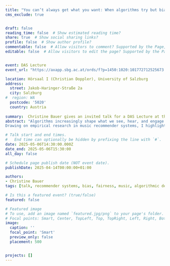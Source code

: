 ```yaml
---
title: "You can’t always get what you want: When algorithms try but biases persist"
cms_exclude: true


draft: false
reading_time: false  # Show estimated reading time?
share: true  # Show social sharing links?
profile: false  # Show author profile?
commentable: false  # Allow visitors to comment? Supported by the Page, Post, and Docs content types.
editable: false  # Allow visitors to edit the page? Supported by the Page, Post, and Docs content types.


event: DAS Lecture
event_url: "https://axapp.sbg.ac.at/ords/f?p=1450:1020:101772712525673::NO::P1020_ID:14140"

location: Hörsaal I (Christian Doppler), University of Salzburg
address:
  street: Jakob-Haringer-Straße 2a
  city: Salzburg
#  region: WA
  postcode: '5020'
  country: Austria
  
summary:  Christine Bauer gives an invited talk for a DAS Lecture at the University of Salzburg.
abstract: "Algorithms increasingly shape what we see, hear, and engage with in daily life. Recommender systems, in particular, aim to connect users with relevant content through personalization mechanisms—yet, they often reproduce and amplify existing societal biases. In this talk, I examine the persistence of systematic biases, focusing on the complex interactions between algorithmic models, user behavior, and feedback loops.<br>
Drawing on empirical research in music recommender systems, I highlight how underlying distributional patterns can undermine fairness interventions. Beyond identifying challenges, I will discuss approaches that integrate algorithmic adjustments with broader socio-technical considerations, raising important questions about responsibility, design choices, and how to evaluate systems beyond traditional performance metrics. This work reflects my commitment to developing systems that serve both consumers and providers more equitably."

# Talk start and end times.
#   End time can optionally be hidden by prefixing the line with `#`.
date: 2025-05-06T14:30:00.000Z
date_end: 2025-05-06T15:30:00
all_day: false

# Schedule page publish date (NOT event date).
publishDate: 2025-04-14T00:00:00+01:00

authors:
- Christine Bauer
tags: [talk, recommender systems, bias, fairness, music, algorithmic decision-making, personalization]

# Is this a featured event? (true/false)
featured: false

# Featured image
# To use, add an image named `featured.jpg/png` to your page's folder.
# Focal points: Smart, Center, TopLeft, Top, TopRight, Left, Right, BottomLeft, Bottom, BottomRight.
image:
  caption: ''
  focal_point: 'Smart'
  preview_only: false
  placement: 500


projects: []
---
```


